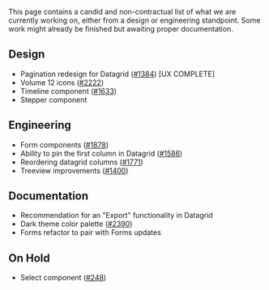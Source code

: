 This page contains a candid and non-contractual list of what we are currently working on,
either from a design or engineering standpoint. Some work might already be finished
but awaiting proper documentation.

## Design

* Pagination redesign for Datagrid ([#1384](https://github.com/vmware/clarity/issues/1384)) [UX COMPLETE]
* Volume 12 icons ([#2222](https://github.com/vmware/clarity/issues/2222))
* Timeline component ([#1633](https://github.com/vmware/clarity/issues/1633))
* Stepper component

## Engineering

* Form components ([#1878](https://github.com/vmware/clarity/issues/1878))
* Ability to pin the first column in Datagrid ([#1586](https://github.com/vmware/clarity/issues/1586))
* Reordering datagrid columns ([#1771](https://github.com/vmware/clarity/issues/1771))
* Treeview improvements ([#1400](https://github.com/vmware/clarity/issues/1400))

## Documentation

* Recommendation for an "Export" functionality in Datagrid
* Dark theme color palette ([#2390](https://github.com/vmware/clarity/issues/2390))
* Forms refactor to pair with Forms updates

## On Hold

* Select component ([#248](https://github.com/vmware/clarity/issues/248))


